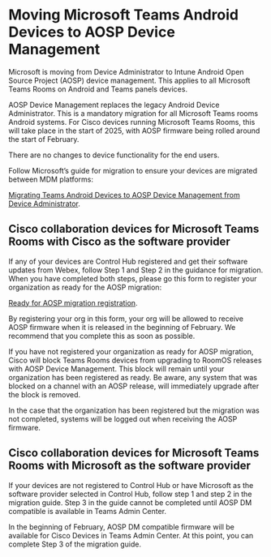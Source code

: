 # Moving Microsoft Teams Android Devices to AOSP Device Management

Microsoft is moving from Device Administrator to Intune Android Open Source Project (AOSP) device management. This applies to all Microsoft Teams Rooms on Android and Teams panels devices.

AOSP Device Management replaces the legacy Android Device Administrator. This is a mandatory migration for all Microsoft Teams rooms Android systems. For Cisco devices running Microsoft Teams Rooms, this will take place in the start of 2025, with AOSP firmware being rolled around the start of February.

There are no changes to device functionality for the end users.

Follow Microsoft’s guide for migration to ensure your devices are migrated between MDM platforms:

[Migrating Teams Android Devices to AOSP Device Management from Device Administrator](https://learn.microsoft.com/MicrosoftTeams/rooms/android-migration-guide). 

## Cisco collaboration devices for Microsoft Teams Rooms with Cisco as the software provider

If any of your devices are Control Hub registered and get their software updates from Webex, follow Step 1 and Step 2 in the guidance for migration. When you have completed both steps, please go this form to register your organization as ready for the AOSP migration: 

[Ready for AOSP migration registration](https://ciscocx.qualtrics.com/jfe/form/SV_eWIgDZWDYexwS3k).

By registering your org in this form, your org will be allowed to receive AOSP firmware when it is released in the beginning of February. We recommend that you complete this as soon as possible. 

If you have not registered your organization as ready for AOSP migration, Cisco will block Teams Rooms devices from upgrading to RoomOS releases with AOSP Device Management. This block will remain until your organization has been registered as ready. Be aware, any system that was blocked on a channel with an AOSP release, will immediately upgrade after the block is removed.

In the case that the organization has been registered but the migration was not completed, systems will be logged out when receiving the AOSP firmware.

## Cisco collaboration devices for Microsoft Teams Rooms with Microsoft as the software provider

If your devices are not registered to Control Hub or have Microsoft as the software provider selected in Control Hub, follow step 1 and step 2 in the migration guide. Step 3 in the guide cannot be completed until AOSP DM compatible is available in Teams Admin Center.

In the beginning of February, AOSP DM compatible firmware will be available for Cisco Devices in Teams Admin Center. At this point, you can complete Step 3 of the migration guide.   

